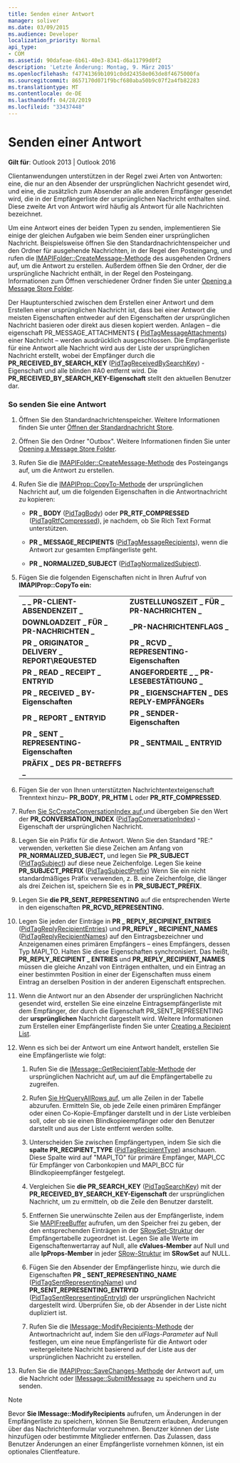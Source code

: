 ```yaml
---
title: Senden einer Antwort
manager: soliver
ms.date: 03/09/2015
ms.audience: Developer
localization_priority: Normal
api_type:
- COM
ms.assetid: 90dafeae-6b61-40e3-8341-d6a11799d0f2
description: 'Letzte Änderung: Montag, 9. März 2015'
ms.openlocfilehash: f47741369b1091c0dd24358e063de8f4675000fa
ms.sourcegitcommit: 8657170d071f9bcf680aba50b9c07f2a4fb82283
ms.translationtype: MT
ms.contentlocale: de-DE
ms.lasthandoff: 04/28/2019
ms.locfileid: "33437448"
---
```

# <a name="sending-a-reply"></a>Senden einer Antwort

**Gilt für**: Outlook 2013 | Outlook 2016 
  
Clientanwendungen unterstützen in der Regel zwei Arten von Antworten: eine, die nur an den Absender der ursprünglichen Nachricht gesendet wird, und eine, die zusätzlich zum Absender an alle anderen Empfänger gesendet wird, die in der Empfängerliste der ursprünglichen Nachricht enthalten sind. Diese zweite Art von Antwort wird häufig als Antwort für alle Nachrichten bezeichnet.
  
Um eine Antwort eines der beiden Typen zu senden, implementieren Sie einige der gleichen Aufgaben wie beim Senden einer ursprünglichen Nachricht. Beispielsweise öffnen Sie den Standardnachrichtenspeicher und den Ordner für ausgehende Nachrichten, in der Regel den Posteingang, und rufen die [IMAPIFolder::CreateMessage-Methode](imapifolder-createmessage.md) des ausgehenden Ordners auf, um die Antwort zu erstellen. Außerdem öffnen Sie den Ordner, der die ursprüngliche Nachricht enthält, in der Regel den Posteingang. Informationen zum Öffnen verschiedener Ordner finden Sie unter [Opening a Message Store Folder](opening-a-message-store-folder.md).
  
Der Hauptunterschied zwischen dem Erstellen einer Antwort und dem Erstellen einer ursprünglichen Nachricht ist, dass bei einer Antwort die meisten Eigenschaften entweder auf den Eigenschaften der ursprünglichen Nachricht basieren oder direkt aus diesen kopiert werden. Anlagen – die eigenschaft PR_MESSAGE_ATTACHMENTS **(** [PidTagMessageAttachments](pidtagmessageattachments-canonical-property.md)) einer Nachricht – werden ausdrücklich ausgeschlossen. Die Empfängerliste für eine Antwort alle Nachricht wird aus der Liste der ursprünglichen Nachricht erstellt, wobei der Empfänger durch die **PR_RECEIVED_BY_SEARCH_KEY** ([PidTagReceivedBySearchKey](pidtagreceivedbysearchkey-canonical-property.md)) -Eigenschaft und alle blinden #A0 entfernt wird. Die **PR_RECEIVED_BY_SEARCH_KEY-Eigenschaft** stellt den aktuellen Benutzer dar. 
  
### <a name="to-send-a-reply"></a>So senden Sie eine Antwort
  
1. Öffnen Sie den Standardnachrichtenspeicher. Weitere Informationen finden Sie unter [Öffnen der Standardnachricht Store](opening-the-default-message-store.md).
    
2. Öffnen Sie den Ordner "Outbox". Weitere Informationen finden Sie unter [Opening a Message Store Folder](opening-a-message-store-folder.md).
    
3. Rufen Sie die [IMAPIFolder::CreateMessage-Methode](imapifolder-createmessage.md) des Posteingangs auf, um die Antwort zu erstellen. 
    
4. Rufen Sie die [IMAPIProp::CopyTo-Methode](imapiprop-copyto.md) der ursprünglichen Nachricht auf, um die folgenden Eigenschaften in die Antwortnachricht zu kopieren: 
    
   - **PR \_ BODY** ([PidTagBody](pidtagbody-canonical-property.md)) oder **PR_RTF_COMPRESSED** ([PidTagRtfCompressed](pidtagrtfcompressed-canonical-property.md)), je nachdem, ob Sie Rich Text Format unterstützen.
    
   - **PR \_ MESSAGE_RECIPIENTS** ([PidTagMessageRecipients](pidtagmessagerecipients-canonical-property.md)), wenn die Antwort zur gesamten Empfängerliste geht.
    
   - **PR \_ NORMALIZED_SUBJECT** ([PidTagNormalizedSubject](pidtagnormalizedsubject-canonical-property.md)).
    
5. Fügen Sie die folgenden Eigenschaften nicht in Ihren Aufruf von **IMAPIProp::CopyTo ein:**
    
    |||
    |:-----|:-----|
    |**\_ \_ PR-CLIENT-ABSENDENZEIT \_** <br/> |**ZUSTELLUNGSZEIT \_ FÜR \_ PR-NACHRICHTEN \_** <br/> |
    |**DOWNLOADZEIT \_ FÜR \_ PR-NACHRICHTEN \_** <br/> |**\_PR-NACHRICHTENFLAGS \_** <br/> |
    |**PR \_ ORIGINATOR \_ DELIVERY \_ REPORT\REQUESTED** <br/> |**PR \_ RCVD \_ REPRESENTING-Eigenschaften**  <br/> |
    |**PR \_ READ \_ RECEIPT \_ ENTRYID** <br/> |**ANGEFORDERTE \_ \_ PR-LESEBESTÄTIGUNG \_** <br/> |
    |**PR \_ RECEIVED \_ BY-Eigenschaften**  <br/> |**PR \_ EIGENSCHAFTEN \_ DES REPLY-EMPFÄNGERs**  <br/> |
    |**PR \_ REPORT \_ ENTRYID** <br/> |**PR \_ SENDER-Eigenschaften**  <br/> |
    |**PR \_ SENT \_ REPRESENTING-Eigenschaften**  <br/> |**PR \_ SENTMAIL \_ ENTRYID** <br/> |
    |**PRÄFIX \_ DES PR-BETREFFS \_** <br/> | <br/> |
   
6. Fügen Sie der von Ihnen unterstützten Nachrichtentexteigenschaft Trenntext hinzu– **PR_BODY**, **PR_HTM** L oder **PR_RTF_COMPRESSED**.
    
7. Rufen [Sie ScCreateConversationIndex auf,](sccreateconversationindex.md)und übergeben Sie den Wert der **PR_CONVERSATION_INDEX** ([PidTagConversationIndex](pidtagconversationindex-canonical-property.md)) -Eigenschaft der ursprünglichen Nachricht.
    
8. Legen Sie ein Präfix für die Antwort. Wenn Sie den Standard "RE:" verwenden, verketten Sie diese Zeichen am Anfang von **PR_NORMALIZED_SUBJECT,** und legen Sie **PR_SUBJECT** ([PidTagSubject](pidtagsubject-canonical-property.md)) auf diese neue Zeichenfolge. Legen Sie keine **PR_SUBJECT_PREFIX** ([PidTagSubjectPrefix](pidtagsubjectprefix-canonical-property.md)) Wenn Sie ein nicht standardmäßiges Präfix verwenden, z. B. eine Zeichenfolge, die länger als drei Zeichen ist, speichern Sie es in **PR_SUBJECT_PREFIX**. 
    
9. Legen Sie **die PR_SENT_REPRESENTING** auf die entsprechenden Werte in den eigenschaften **PR_RCVD_REPRESENTING.** 
    
10. Legen Sie jeden der Einträge in **PR \_ REPLY_RECIPIENT_ENTRIES** ([PidTagReplyRecipientEntries](pidtagreplyrecipiententries-canonical-property.md)) und **PR_REPLY \_ RECIPIENT_NAMES** ([PidTagReplyRecipientNames](pidtagreplyrecipientnames-canonical-property.md)) auf den Eintragsbezeichner und Anzeigenamen eines primären Empfängers – eines Empfängers, dessen Typ MAPI_TO. Halten Sie diese Eigenschaften synchronisiert. Das heißt, **PR_REPLY_RECIPIENT \_ ENTRIES** und **PR_REPLY_RECIPIENT_NAMES** müssen die gleiche Anzahl von Einträgen enthalten, und ein Eintrag an einer bestimmten Position in einer der Eigenschaften muss einem Eintrag an derselben Position in der anderen Eigenschaft entsprechen. 
    
11. Wenn die Antwort nur an den Absender der ursprünglichen Nachricht gesendet wird, erstellen Sie eine einzelne Eintragsempfängerliste mit dem Empfänger, der durch die Eigenschaft PR_SENT_REPRESENTING der **ursprünglichen** Nachricht dargestellt wird. Weitere Informationen zum Erstellen einer Empfängerliste finden Sie unter [Creating a Recipient List](creating-a-recipient-list.md).
    
12. Wenn es sich bei der Antwort um eine Antwort handelt, erstellen Sie eine Empfängerliste wie folgt:
    
    1. Rufen Sie die [IMessage::GetRecipientTable-Methode](imessage-getrecipienttable.md) der ursprünglichen Nachricht auf, um auf die Empfängertabelle zu zugreifen. 
        
    2. Rufen [Sie HrQueryAllRows auf,](hrqueryallrows.md) um alle Zeilen in der Tabelle abzurufen. Ermitteln Sie, ob jede Zeile einen primären Empfänger oder einen Co-Kopie-Empfänger darstellt und in der Liste verbleiben soll, oder ob sie einen Blindkopieempfänger oder den Benutzer darstellt und aus der Liste entfernt werden sollte. 
        
    3. Unterscheiden Sie zwischen Empfängertypen, indem Sie sich die **spalte PR_RECIPIENT_TYPE** ([PidTagRecipientType](pidtagrecipienttype-canonical-property.md)) anschauen. Diese Spalte wird auf "MAPI_TO" für primäre Empfänger, MAPI_CC für Empfänger von Carbonkopien und MAPI_BCC für Blindkopieempfänger festgelegt. 
        
    4. Vergleichen Sie **die PR_SEARCH_KEY** ([PidTagSearchKey](pidtagsearchkey-canonical-property.md)) mit der **PR_RECEIVED_BY_SEARCH_KEY-Eigenschaft** der ursprünglichen Nachricht, um zu ermitteln, ob die Zeile den Benutzer darstellt. 
        
    5. Entfernen Sie unerwünschte Zeilen aus der Empfängerliste, indem Sie [MAPIFreeBuffer](mapifreebuffer.md) aufrufen, um den Speicher frei zu geben, der den entsprechenden Einträgen in der [SRowSet-Struktur](srowset.md) der Empfängertabelle zugeordnet ist. Legen Sie alle Werte im Eigenschaftenwertarray auf Null, alle **cValues-Member** auf Null und alle **lpProps-Member** in jeder [SRow-Struktur](srow.md) im **SRowSet** auf NULL. 
        
    6. Fügen Sie den Absender der Empfängerliste hinzu, wie durch die Eigenschaften **PR \_ SENT_REPRESENTING_NAME** ([PidTagSentRepresentingName](pidtagsentrepresentingname-canonical-property.md)) und **PR_SENT_REPRESENTING_ENTRYID** ([PidTagSentRepresentingEntryId](pidtagsentrepresentingentryid-canonical-property.md)) der ursprünglichen Nachricht dargestellt wird. Überprüfen Sie, ob der Absender in der Liste nicht dupliziert ist.
        
    7. Rufen Sie die [IMessage::ModifyRecipients-Methode](imessage-modifyrecipients.md) der Antwortnachricht auf, indem Sie den  _ulFlags-Parameter_ auf Null festlegen, um eine neue Empfängerliste für die Antwort oder weitergeleitete Nachricht basierend auf der Liste aus der ursprünglichen Nachricht zu erstellen. 
    
13. Rufen Sie die [IMAPIProp::SaveChanges-Methode](imapiprop-savechanges.md) der Antwort auf, um die Nachricht oder [IMessage::SubmitMessage](imessage-submitmessage.md) zu speichern und zu senden. 
    
> [!NOTE]
> Bevor **Sie IMessage::ModifyRecipients** aufrufen, um Änderungen in der Empfängerliste zu speichern, können Sie Benutzern erlauben, Änderungen über das Nachrichtenformular vorzunehmen. Benutzer können der Liste hinzufügen oder bestimmte Mitglieder entfernen. Das Zulassen, dass Benutzer Änderungen an einer Empfängerliste vornehmen können, ist ein optionales Clientfeature. 
  

